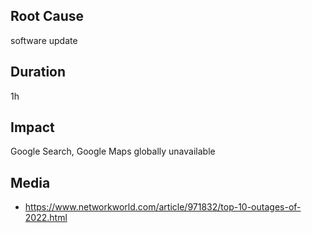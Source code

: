 ## Root Cause

software update

## Duration

1h

## Impact

Google Search, Google Maps globally unavailable

## Media

- https://www.networkworld.com/article/971832/top-10-outages-of-2022.html


